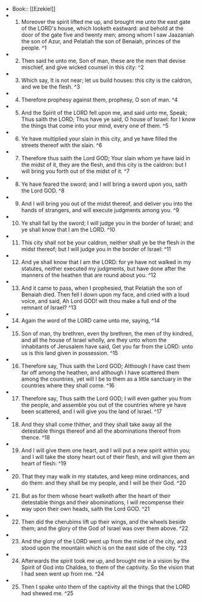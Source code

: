 - Book:: [[Ezekiel]]
- 1. Moreover the spirit lifted me up, and brought me unto the east gate of the LORD's house, which looketh eastward: and behold at the door of the gate five and twenty men; among whom I saw Jaazaniah the son of Azur, and Pelatiah the son of Benaiah, princes of the people. ^1
- 2. Then said he unto me, Son of man, these are the men that devise mischief, and give wicked counsel in this city: ^2
- 3. Which say, It is not near; let us build houses: this city is the caldron, and we be the flesh. ^3
- 4. Therefore prophesy against them, prophesy, O son of man. ^4
- 5. And the Spirit of the LORD fell upon me, and said unto me, Speak; Thus saith the LORD; Thus have ye said, O house of Israel: for I know the things that come into your mind, every one of them. ^5
- 6. Ye have multiplied your slain in this city, and ye have filled the streets thereof with the slain. ^6
- 7. Therefore thus saith the Lord GOD; Your slain whom ye have laid in the midst of it, they are the flesh, and this city is the caldron: but I will bring you forth out of the midst of it. ^7
- 8. Ye have feared the sword; and I will bring a sword upon you, saith the Lord GOD. ^8
- 9. And I will bring you out of the midst thereof, and deliver you into the hands of strangers, and will execute judgments among you. ^9
- 10. Ye shall fall by the sword; I will judge you in the border of Israel; and ye shall know that I am the LORD. ^10
- 11. This city shall not be your caldron, neither shall ye be the flesh in the midst thereof; but I will judge you in the border of Israel: ^11
- 12. And ye shall know that I am the LORD: for ye have not walked in my statutes, neither executed my judgments, but have done after the manners of the heathen that are round about you. ^12
- 13. And it came to pass, when I prophesied, that Pelatiah the son of Benaiah died. Then fell I down upon my face, and cried with a loud voice, and said, Ah Lord GOD! wilt thou make a full end of the remnant of Israel? ^13
- 14. Again the word of the LORD came unto me, saying, ^14
- 15. Son of man, thy brethren, even thy brethren, the men of thy kindred, and all the house of Israel wholly, are they unto whom the inhabitants of Jerusalem have said, Get you far from the LORD: unto us is this land given in possession. ^15
- 16. Therefore say, Thus saith the Lord GOD; Although I have cast them far off among the heathen, and although I have scattered them among the countries, yet will I be to them as a little sanctuary in the countries where they shall come. ^16
- 17. Therefore say, Thus saith the Lord GOD; I will even gather you from the people, and assemble you out of the countries where ye have been scattered, and I will give you the land of Israel. ^17
- 18. And they shall come thither, and they shall take away all the detestable things thereof and all the abominations thereof from thence. ^18
- 19. And I will give them one heart, and I will put a new spirit within you; and I will take the stony heart out of their flesh, and will give them an heart of flesh: ^19
- 20. That they may walk in my statutes, and keep mine ordinances, and do them: and they shall be my people, and I will be their God. ^20
- 21. But as for them whose heart walketh after the heart of their detestable things and their abominations, I will recompense their way upon their own heads, saith the Lord GOD. ^21
- 22. Then did the cherubims lift up their wings, and the wheels beside them; and the glory of the God of Israel was over them above. ^22
- 23. And the glory of the LORD went up from the midst of the city, and stood upon the mountain which is on the east side of the city. ^23
- 24. Afterwards the spirit took me up, and brought me in a vision by the Spirit of God into Chaldea, to them of the captivity. So the vision that I had seen went up from me. ^24
- 25. Then I spake unto them of the captivity all the things that the LORD had shewed me. ^25
